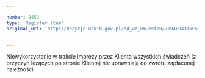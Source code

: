 ```yaml
---

number: 2452
type: 'Register item'
original_uri: 'http://decyzje.uokik.gov.pl/nd_wz_um.nsf/0/7094F0A315F53EFAC12578D20036BC9D?OpenDocument'


---
```


Niewykorzystanie w trakcie imprezy przez Klienta wszystkich świadczeń (z przyczyn leżących po stronie Klienta) nie uprawniają do zwrotu zapłaconej należności
